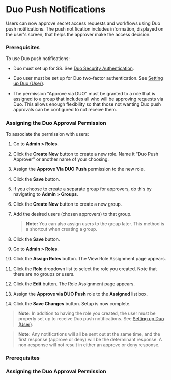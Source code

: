 [title]: # (Duo Push Notifications)
[tags]: # (XXX)
[priority]: # (20)

# Duo Push Notifications

Users can now approve secret access requests and workflows using Duo push notifications. The push notification includes information, displayed on the user's screen, that helps the approver make the access decision.

### Prerequisites

To use Duo push notifications:

- Duo must set up for SS. See [Duo Security Authentication](#duo-security-authentication).

- Duo user must be set up for Duo two-factor authentication. See [Setting up Duo (User)](#setting-up-duo-(user)).

- The permission "Approve via DUO" must be granted to a role that is assigned to a group that includes all who will be approving requests via Duo. This allows enough flexibility so that those not wanting Duo push approvals can be configured to not receive them.

### Assigning the Duo Approval Permission

To associate the permission with users:

1. Go to **Admin \> Roles**. 

2. Click the **Create New** button to create a new role. Name it "Duo Push Approver" or another name of your choosing.

3. Assign the **Approve Via DUO Push** permission to the new role.

4. Click the **Save** button.

5. If you choose to create a separate group for approvers, do this by navigating to **Admin \> Groups**. 

6. Click the **Create New** button to create a new group.

7. Add the desired users (chosen approvers) to that group.

   > **Note:** You can also assign users to the group later. This method is a shortcut when creating a group.

8. Click the **Save** button.

9. Go to **Admin \> Roles**.

10. Click the **Assign Roles** button. The View Role Assignment page appears.

11. Click the **Role** dropdown list to select the role you created. Note that there are no groups or users.

12. Click the **Edit** button. The Role Assignment page appears.

13. Assign the **Approve via DUO Push** role to the **Assigned** list box.

14. Click the **Save Changes** button. Setup is now complete.

> **Note:** In addition to having the role you created, the user must be properly set up to receive Duo push notifications. See [Setting up Duo (User)](#setting-up-duo-(user)). 

> **Note:**  Any notifications will all be sent out at the same time, and the first response (approve or deny) will be the determinant response. A non-response will not result in either an approve or deny response.

### Prerequisites

### Assigning the Duo Approval Permission
